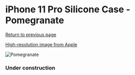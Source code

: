 # iPhone 11 Pro Silicone Case - Pomegranate

[Return to previous page](/iphone_11)

[High-resolution image from Apple](https://store.storeimages.cdn-apple.com/8756/as-images.apple.com/is/MXM62?wid=4500&hei=4500&fmt=png)

<div style="width: 384px"><img src="/everypreview/MXM62.png" alt="Pomegranate"></div>

### Under construction
